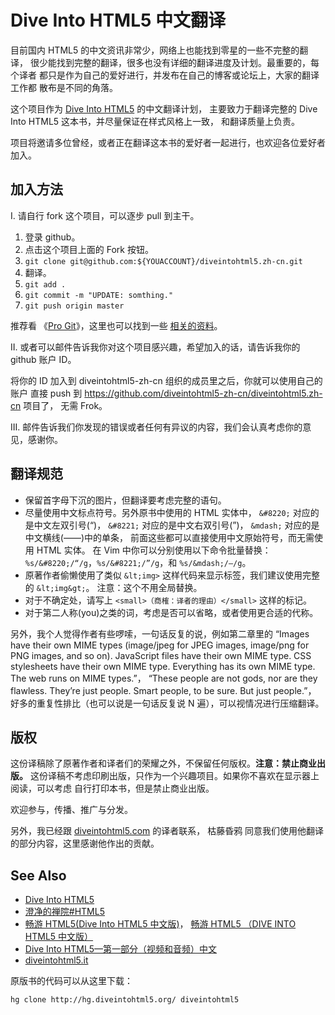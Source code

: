
# Dive Into HTML5 中文翻译

目前国内 HTML5 的中文资讯非常少，网络上也能找到零星的一些不完整的翻译，
很少能找到完整的翻译，很多也没有详细的翻译进度及计划。最重要的，每个译者
都只是作为自己的爱好进行，并发布在自己的博客或论坛上，大家的翻译工作都
散布是不同的角落。

这个项目作为 [Dive Into HTML5](http://diveintohtml5.org/) 的中文翻译计划，
主要致力于翻译完整的 Dive Into HTML5 这本书，并尽量保证在样式风格上一致，
和翻译质量上负责。

项目将邀请多位曾经，或者正在翻译这本书的爱好者一起进行，也欢迎各位爱好者
加入。

## 加入方法

I. 请自行 fork 这个项目，可以逐步 pull 到主干。

1. 登录 github。
2. 点击这个项目上面的 Fork 按钮。
3. `git clone git@github.com:${YOUACCOUNT}/diveintohtml5.zh-cn.git`
4. 翻译。
5. `git add .`
6. `git commit -m "UPDATE: somthing."`
7. `git push origin master`

推荐看 《[Pro Git](http://progit.org/book/zh/)》，这里也可以找到一些
[相关的资料](http://wiki.hotoo.me/Git.html)。

II. 或者可以邮件告诉我你对这个项目感兴趣，希望加入的话，请告诉我你的 github
账户 ID。

将你的 ID 加入到 diveintohtml5-zh-cn 组织的成员里之后，你就可以使用自己的账户
直接 push 到 https://github.com/diveintohtml5-zh-cn/diveintohtml5.zh-cn 项目了，
无需 Frok。

III. 邮件告诉我们你发现的错误或者任何有异议的内容，我们会认真考虑你的意见，感谢你。


## 翻译规范
* 保留首字母下沉的图片，但翻译要考虑完整的语句。
* 尽量使用中文标点符号。另外原书中使用的 HTML 实体中，
    `&#8220;` 对应的是中文左双引号(“)，
    `&#8221;` 对应的是中文右双引号(”)，
    `&mdash;` 对应的是中文横线(——)中的单条，
    前面这些都可以直接使用中文原始符号，而无需使用 HTML 实体。
    在 Vim 中你可以分别使用以下命令批量替换：
    `%s/&#8220;/“/g`，`%s/&#8221;/”/g`，和 `%s/&mdash;/—/g`。
* 原著作者偷懒使用了类似 `&lt;img>` 这样代码来显示标签，我们建议使用完整的 `&lt;img&gt;`。
    注意：这个不用全局替换。
* 对于不确定处，请写上 `<small>（商榷：译者的理由）</small>` 这样的标记。
* 对于第二人称(you)之类的词，考虑是否可以省略，或者使用更合适的代称。

另外，我个人觉得作者有些啰嗦，一句话反复的说，例如第二章里的
    “Images have their own MIME types (image/jpeg for JPEG images, image/png for PNG images, and so on). JavaScript files have their own MIME type. CSS stylesheets have their own MIME type. Everything has its own MIME type. The web runs on MIME types.”，
    “These people are not gods, nor are they flawless. They’re just people. Smart people, to be sure. But just people.”，
    好多的重复性排比（也可以说是一句话反复说 N 遍），可以视情况进行压缩翻译。


## 版权
这份译稿除了原著作者和译者们的荣耀之外，不保留任何版权。**注意：禁止商业出版。**
这份译稿不考虑印刷出版，只作为一个兴趣项目。如果你不喜欢在显示器上阅读，可以考虑
自行打印本书，但是禁止商业出版。

欢迎参与，传播、推广与分发。

另外，我已经跟 [diveintohtml5.com](http://diveintohtml5.com/) 的译者联系，
枯藤昏鸦 同意我们使用他翻译的部分内容，这里感谢他作出的贡献。


## See Also
* [Dive Into HTML5](http://diveintohtml5.org/)
* [澄净的禅院#HTML5](http://zhaojing.me/?cat=6)
* [畅游 HTML5(Dive Into HTML5 中文版)](http://www.diveintohtml5.com/)， [畅游 HTML5 （DIVE INTO HTML5 中文版）](http://ioio.name/dive-into-html5-cn.html)
* [Dive Into HTML5—第一部分（视频和音频）中文](http://www.fuzhijie.me/?p=124)
* [diveintohtml5.it](https://github.com/alieb/diveintohtml5.it)

原版书的代码可以从这里下载：

    hg clone http://hg.diveintohtml5.org/ diveintohtml5
